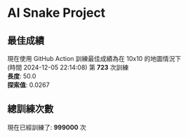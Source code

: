 
# AI Snake Project

## **最佳成績**






























































































































































































































































































































現在使用 GitHub Action 訓練最佳成績為在 10x10 的地圖情況下  
(時間 2024-12-05 22:14:08) 第 **723** 次訓練  
**長度**: 50.0  
**探索值**: 0.0267





























































































































































































































































































































































































































































































































































































































































## 總訓練次數
現在已經訓練了: **999000** 次
